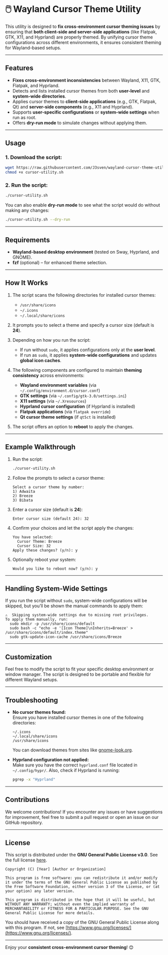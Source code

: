 # 🖱️ Wayland Cursor Theme Utility

This utility is designed to **fix cross-environment cursor theming issues** by ensuring that **both client-side and server-side applications** (like Flatpak, GTK, X11, and Hyprland) are properly themed. By unifying cursor theme configurations across different environments, it ensures consistent theming for Wayland-based setups.

---

## Features
- **Fixes cross-environment inconsistencies** between Wayland, X11, GTK, Flatpak, and Hyprland.
- Detects and lists installed cursor themes from both **user-level** and **system-wide directories**.
- Applies cursor themes to **client-side applications** (e.g., GTK, Flatpak, Qt) and **server-side components** (e.g., X11 and Hyprland).
- Supports **user-specific configurations** or **system-wide settings** when run as root.
- Offers **dry-run mode** to simulate changes without applying them.

---

## Usage

### 1. Download the script:
```bash
wget https://raw.githubusercontent.com/J3sven/wayland-cursor-theme-utility/refs/heads/main/cursor-utility.sh -O cursor-utility.sh
chmod +x cursor-utility.sh
```

### 2. Run the script:
```bash
./cursor-utility.sh
```

You can also enable **dry-run mode** to see what the script would do without making any changes:
```bash
./cursor-utility.sh --dry-run
```

---

## Requirements
- **Wayland-based desktop environment** (tested on Sway, Hyprland, and GNOME).
- **fzf** (optional) – for enhanced theme selection.

---

## How It Works
1. The script scans the following directories for installed cursor themes:
   - `/usr/share/icons`
   - `~/.icons`
   - `~/.local/share/icons`
   
2. It prompts you to select a theme and specify a cursor size (default is **24**).
   
3. Depending on how you run the script:
   - If run without `sudo`, it applies configurations only at the **user level**.
   - If run as `sudo`, it applies **system-wide configurations** and updates **global icon caches**.

4. The following components are configured to maintain **theming consistency** across environments:
   - **Wayland environment variables** (via `~/.config/environment.d/cursor.conf`)
   - **GTK settings** (via `~/.config/gtk-3.0/settings.ini`)
   - **X11 settings** (via `~/.Xresources`)
   - **Hyprland cursor configuration** (if Hyprland is installed)
   - **Flatpak applications** (via `flatpak override`)
   - **Qt cursor theme settings** (if `qt5ct` is installed)

5. The script offers an option to **reboot** to apply the changes.

---

## Example Walkthrough

1. Run the script:
    ```bash
    ./cursor-utility.sh
    ```

2. Follow the prompts to select a cursor theme:
    ```
    Select a cursor theme by number: 
    1) Adwaita
    2) Breeze
    3) Bibata
    ```

3. Enter a cursor size (default is **24**):
    ```
    Enter cursor size (default 24): 32
    ```

4. Confirm your choices and let the script apply the changes:
    ```
    You have selected:
      Cursor Theme: Breeze
      Cursor Size: 32
    Apply these changes? (y/n): y
    ```

5. Optionally reboot your system:
    ```
    Would you like to reboot now? (y/n): y
    ```

---

## Handling System-Wide Settings
If you run the script without `sudo`, system-wide configurations will be skipped, but you’ll be shown the manual commands to apply them:
```
⚠️  Skipping system-wide settings due to missing root privileges.
To apply them manually, run:
  sudo mkdir -p /usr/share/icons/default
  sudo bash -c "echo -e '[Icon Theme]\nInherits=Breeze' > /usr/share/icons/default/index.theme"
  sudo gtk-update-icon-cache /usr/share/icons/Breeze
```

---

## Customization
Feel free to modify the script to fit your specific desktop environment or window manager. The script is designed to be portable and flexible for different Wayland setups.

---

## Troubleshooting
- **No cursor themes found:**  
  Ensure you have installed cursor themes in one of the following directories:
  ```
  ~/.icons
  ~/.local/share/icons
  /usr/share/icons
  ```
  You can download themes from sites like [gnome-look.org](https://www.gnome-look.org).

- **Hyprland configuration not applied:**  
  Make sure you have the correct `hyprland.conf` file located in `~/.config/hypr/`. Also, check if Hyprland is running:
  ```bash
  pgrep -x "Hyprland"
  ```

---

## Contributions
We welcome contributions! If you encounter any issues or have suggestions for improvement, feel free to submit a pull request or open an issue on our GitHub repository.

---

## License
This script is distributed under the **GNU General Public License v3.0**. See the full license [here](https://www.gnu.org/licenses/gpl-3.0.en.html).

```
Copyright (C) [Year] [Author or Organization]

This program is free software: you can redistribute it and/or modify it under the terms of the GNU General Public License as published by the Free Software Foundation, either version 3 of the License, or (at your option) any later version.

This program is distributed in the hope that it will be useful, but WITHOUT ANY WARRANTY; without even the implied warranty of MERCHANTABILITY or FITNESS FOR A PARTICULAR PURPOSE. See the GNU General Public License for more details.
```

You should have received a copy of the GNU General Public License along with this program. If not, see [https://www.gnu.org/licenses/](https://www.gnu.org/licenses/).

---

Enjoy your **consistent cross-environment cursor theming**! 😊

